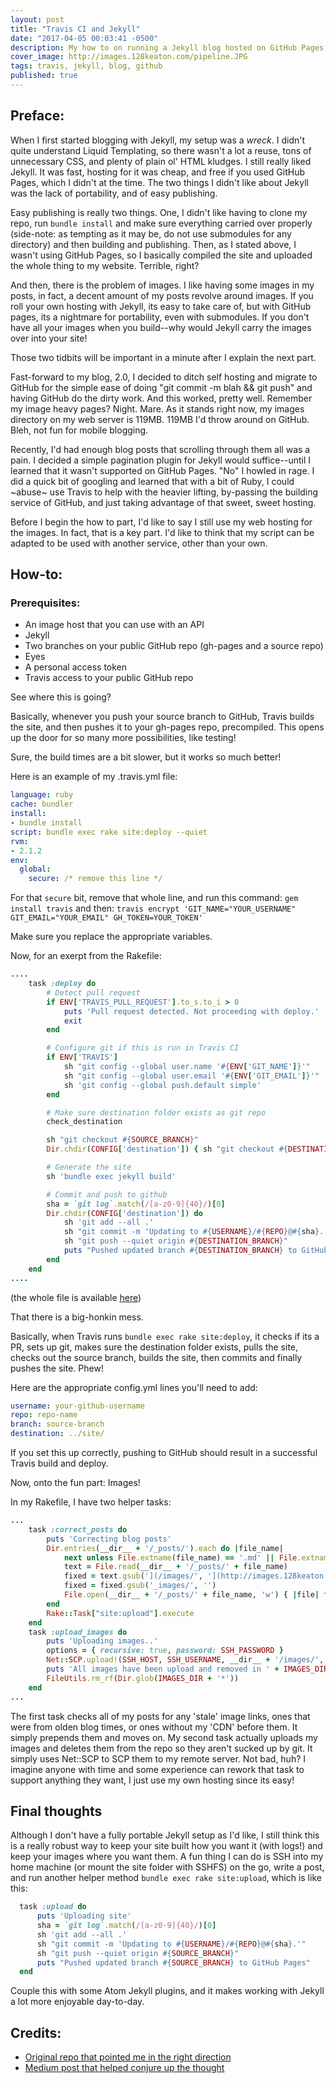 ```yaml
---
layout: post
title: "Travis CI and Jekyll"
date: "2017-04-05 00:03:41 -0500"
description: My how to on running a Jekyll blog hosted on GitHub Pages, with Travis CI in the middle
cover_image: http://images.128keaton.com/pipeline.JPG
tags: travis, jekyll, blog, github
published: true
---
```

## Preface:
When I first started blogging with Jekyll, my setup was a *wreck*. I didn't quite understand Liquid Templating, so there wasn't a lot a reuse, tons of unnecessary CSS, and plenty of plain ol' HTML kludges. I still really liked Jekyll. It was fast, hosting for it was cheap, and free if you used GitHub Pages, which I didn't at the time. The two things I didn't like about Jekyll was the lack of portability, and of easy publishing.


Easy publishing is really two things. One, I didn't like having to clone my repo, run `bundle install` and make sure everything carried over properly (side-note: as tempting as it may be, do not use submodules for any directory) and then building and publishing. Then, as I stated above, I wasn't using GitHub Pages, so I basically compiled the site and uploaded the whole thing to my website. Terrible, right?  

And then, there is the problem of images. I like having some images in my posts, in fact, a decent amount of my posts revolve around images. If you roll your own hosting with Jekyll, its easy to take care of, but with GitHub pages, its a nightmare for portability, even with submodules. If you don't have all your images when you build--why would Jekyll carry the images over into your site!

Those two tidbits will be important in a minute after I explain the next part.

Fast-forward to my blog, 2.0, I decided to ditch self hosting and migrate to GitHub for the simple ease of doing "git commit -m blah && git push" and having GitHub do the dirty work. And this worked, pretty well. Remember my image heavy pages? Night. Mare. As it stands right now, my images directory on my web server is 119MB. 119MB I'd throw around on GitHub. Bleh, not fun for mobile blogging.

Recently, I'd had enough blog posts that scrolling through them all was a pain. I decided a simple pagination plugin for Jekyll would suffice--until I learned that it wasn't supported on GitHub Pages. "No" I howled in rage. I did a quick bit of googling and learned that with a bit of Ruby, I could ~abuse~ use Travis to help with the heavier lifting, by-passing the building service of GitHub, and just taking advantage of that sweet, sweet hosting.

Before I begin the how to part, I'd like to say I still use my web hosting for the images. In fact, that is a key part. I'd like to think that my script can be adapted to be used with another service, other than your own.

## How-to:

### Prerequisites:
* An image host that you can use with an API
* Jekyll
* Two branches on your public GitHub repo (gh-pages and a source repo)
* Eyes
* A personal access token
* Travis access to your public GitHub repo

See where this is going?

Basically, whenever you push your source branch to GitHub, Travis builds the site, and then pushes it to your gh-pages repo, precompiled. This opens up the door for so many more possibilities, like testing!

Sure, the build times are a bit slower, but it works so much better!

Here is an example of my .travis.yml file:

``` yaml
language: ruby
cache: bundler
install:
- bundle install
script: bundle exec rake site:deploy --quiet
rvm:
- 2.1.2
env:
  global:
    secure: /* remove this line */
```

For that `secure` bit, remove that whole line, and run this command:
`gem install travis`
and then:
 `travis encrypt 'GIT_NAME="YOUR_USERNAME" GIT_EMAIL="YOUR_EMAIL" GH_TOKEN=YOUR_TOKEN'`

Make sure you replace the appropriate variables.

Now, for an exerpt from the Rakefile:

``` rb
....
    task :deploy do
        # Detect pull request
        if ENV['TRAVIS_PULL_REQUEST'].to_s.to_i > 0
            puts 'Pull request detected. Not proceeding with deploy.'
            exit
        end

        # Configure git if this is run in Travis CI
        if ENV['TRAVIS']
            sh "git config --global user.name '#{ENV['GIT_NAME']}'"
            sh "git config --global user.email '#{ENV['GIT_EMAIL']}'"
            sh 'git config --global push.default simple'
        end

        # Make sure destination folder exists as git repo
        check_destination

        sh "git checkout #{SOURCE_BRANCH}"
        Dir.chdir(CONFIG['destination']) { sh "git checkout #{DESTINATION_BRANCH}" }

        # Generate the site
        sh 'bundle exec jekyll build'

        # Commit and push to github
        sha = `git log`.match(/[a-z0-9]{40}/)[0]
        Dir.chdir(CONFIG['destination']) do
            sh 'git add --all .'
            sh "git commit -m 'Updating to #{USERNAME}/#{REPO}@#{sha}.'"
            sh "git push --quiet origin #{DESTINATION_BRANCH}"
            puts "Pushed updated branch #{DESTINATION_BRANCH} to GitHub Pages"
        end
    end
....
```

(the whole file is available [here](https://gist.github.com/128keaton/c7a2bb21ca225fe24b7b1beb4836ff4b))

That there is a big-honkin mess.

Basically, when Travis runs `bundle exec rake site:deploy`, it checks if its a PR, sets up git, makes sure the destination folder exists, pulls the site, checks out the source branch, builds the site, then commits and finally pushes the site. Phew!

Here are the appropriate config.yml lines you'll need to add:

``` yaml
username: your-github-username
repo: repo-name
branch: source-branch
destination: ../site/
```

If you set this up correctly, pushing to GitHub should result in a successful Travis build and deploy.

Now, onto the fun part: Images!

In my Rakefile, I have two helper tasks:

``` ruby
...
    task :correct_posts do
        puts 'Correcting blog posts'
        Dir.entries(__dir__ + '/_posts/').each do |file_name|
            next unless File.extname(file_name) == '.md' || File.extname(file_name) == '.markdown'
            text = File.read(__dir__ + '/_posts/' + file_name)
            fixed = text.gsub('](/images/', '](http://images.128keaton.com/')
            fixed = fixed.gsub('_images/', '')
            File.open(__dir__ + '/_posts/' + file_name, 'w') { |file| file.puts fixed }
        end
        Rake::Task["site:upload"].execute
    end
    task :upload_images do
        puts 'Uploading images..'
        options = { recursive: true, password: SSH_PASSWORD }
        Net::SCP.upload!(SSH_HOST, SSH_USERNAME, __dir__ + '/images/', '/home/12/128keaton.com/html/', options)
        puts 'All images have been upload and removed in ' + IMAGES_DIR
        FileUtils.rm_rf(Dir.glob(IMAGES_DIR + '*'))
    end
...
```

The first task checks all of my posts for any 'stale' image links, ones that were from olden blog times, or ones without my 'CDN' before them. It simply prepends them and moves on. My second task actually uploads my images and deletes them from the repo so they aren't sucked up by git. It simply uses Net::SCP to SCP them to my remote server. Not bad, huh?  I imagine anyone with time and some experience can rework that task to support anything they want, I just use my own hosting since its easy!

## Final thoughts

Although I don't have a fully portable Jekyll setup as I'd like, I still think this is a really robust way to keep your site built how you want it (with logs!) and keep your images where you want them. A fun thing I can do is SSH into my home machine (or mount the site folder with SSHFS) on the go, write a post, and run another helper method `bundle exec rake site:upload`, which is like this:

``` rb
  task :upload do
      puts 'Uploading site'
      sha = `git log`.match(/[a-z0-9]{40}/)[0]
      sh 'git add --all .'
      sh "git commit -m 'Updating to #{USERNAME}/#{REPO}@#{sha}.'"
      sh "git push --quiet origin #{SOURCE_BRANCH}"
      puts "Pushed updated branch #{SOURCE_BRANCH} to GitHub Pages"
  end
```

Couple this with some Atom Jekyll plugins, and it makes working with Jekyll a lot more enjoyable day-to-day.

## Credits:

* [Original repo that pointed me in the right direction](https://github.com/mfenner/jekyll-travis)
* [Medium post that helped conjure up the thought](https://medium.com/@nthgergo/publishing-gh-pages-with-travis-ci-53a8270e87db)

